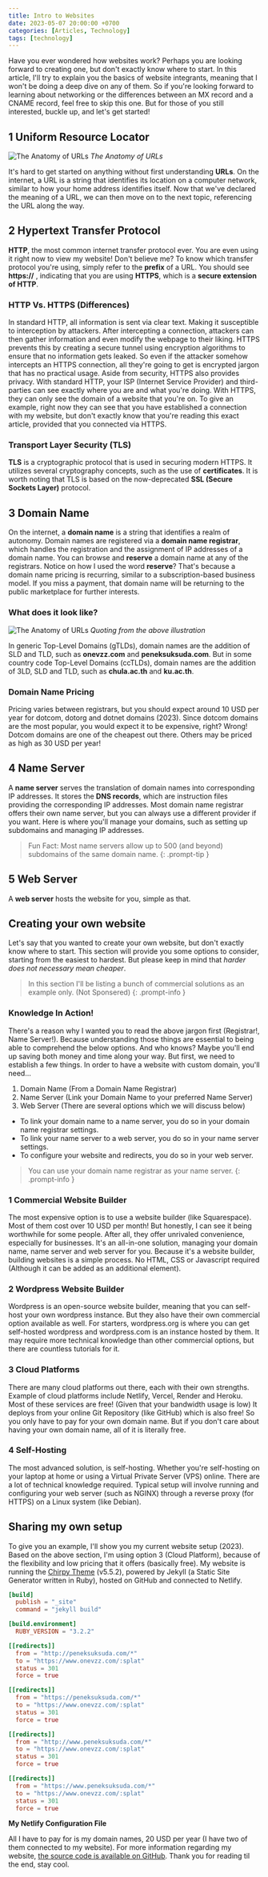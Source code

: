 ```yaml
---
title: Intro to Websites
date: 2023-05-07 20:00:00 +0700
categories: [Articles, Technology]
tags: [technology]
---
```


Have you ever wondered how websites work?
Perhaps you are looking forward to creating one, but don't exactly know where to start.
In this article, I'll try to explain you the basics of website integrants, meaning that I won't be doing a deep dive on any of them.
So if you're looking forward to learning about networking or the differences between an MX record and a CNAME record,
feel free to skip this one. But for those of you still interested, buckle up, and let's get started!

## 1 Uniform Resource Locator

![The Anatomy of URLs](/assets/img/illustrations/url.png)
_The Anatomy of URLs_

It's hard to get started on anything without first understanding **URLs**.
On the internet, a URL is a string that identifies its location on a computer network,
similar to how your home address identifies itself. Now that we've declared the meaning of a URL,
we can then move on to the next topic, referencing the URL along the way.

## 2 Hypertext Transfer Protocol

**HTTP**, the most common internet transfer protocol ever.
You are even using it right now to view my website!
Don't believe me? To know which transfer protocol you're using, simply refer to the **prefix** of a URL.
You should see **https://** , indicating that you are using **HTTPS**,
which is a **secure extension of HTTP**.

### HTTP Vs. HTTPS (Differences)

In standard HTTP, all information is sent via clear text. Making it susceptible to interception by attackers.
After intercepting a connection, attackers can then gather information and even modify the webpage to their liking.
HTTPS prevents this by creating a secure tunnel using encryption algorithms to ensure that no information gets leaked.
So even if the attacker somehow intercepts an HTTPS connection,
all they're going to get is encrypted jargon that has no practical usage. Aside from security,
HTTPS also provides privacy. With standard HTTP, your ISP (Internet Service Provider) and third-parties can see
exactly where you are and what you're doing. With HTTPS, they can only see the domain of a website that you're on.
To give an example, right now they can see that you have established a connection with my website,
but don't exactly know that you're reading this exact article, provided that you connected via HTTPS.

### Transport Layer Security (TLS)

**TLS** is a cryptographic protocol that is used in securing modern HTTPS.
It utilizes several cryptography concepts, such as the use of **certificates**.
It is worth noting that TLS is based on the now-deprecated
**SSL (Secure Sockets Layer)** protocol.

## 3 Domain Name

On the internet, a **domain name** is a string that identifies a realm of autonomy.
Domain names are registered via a **domain name registrar**,
which handles the registration and the assignment of IP addresses of a domain name.
You can browse and **reserve** a domain name at any of the registrars. Notice on how I used the word **reserve**?
That's because a domain name pricing is recurring, similar to a subscription-based business model.
If you miss a payment, that domain name will be returning to the public marketplace for further interests.

### What does it look like?

![The Anatomy of URLs](/assets/img/illustrations/url.png)
_Quoting from the above illustration_

In generic Top-Level Domains (gTLDs), domain names are the addition of SLD and TLD, such as **onevzz.com** and **peneksuksuda.com**.
But in some country code Top-Level Domains (ccTLDs), domain names are the addition of 3LD, SLD and TLD,
such as **chula.ac.th** and **ku.ac.th**.

### Domain Name Pricing

Pricing varies between registrars, but you should expect around 10 USD per year for dotcom, dotorg and dotnet domains (2023).
Since dotcom domains are the most popular, you would expect it to be expensive, right?
Wrong! Dotcom domains are one of the cheapest out there. Others may be priced as high as 30 USD per year!

## 4 Name Server

A **name server** serves the translation of domain names into corresponding IP addresses.
It stores the **DNS records**, which are instruction files providing the corresponding IP addresses.
Most domain name registrar offers their own name server, but you can always use a different provider if you want.
Here is where you'll manage your domains, such as setting up subdomains and managing IP addresses.

> Fun Fact: Most name servers allow up to 500 (and beyond) subdomains of the same domain name.
{: .prompt-tip }

## 5 Web Server

A **web server** hosts the website for you, simple as that.

## Creating your own website

Let's say that you wanted to create your own website, but don't exactly know where to start.
This section will provide you some options to consider, starting from the easiest to hardest.
But please keep in mind that *harder does not necessary mean cheaper*.

> In this section I'll be listing a bunch of commercial solutions as an example only. (Not Sponsered)
{: .prompt-info }

### Knowledge In Action!

There's a reason why I wanted you to read the above jargon first (Registrar!, Name Server!).
Because understanding those things are essential to being able to comprehend the below options.
And who knows? Maybe you'll end up saving both money and time along your way.
But first, we need to establish a few things. In order to have a website with custom domain, you'll need...

1. Domain Name (From a Domain Name Registrar)
2. Name Server (Link your Domain Name to your preferred Name Server)
3. Web Server (There are several options which we will discuss below)

- To link your domain name to a name server, you do so in your domain name registrar settings.
- To link your name server to a web server, you do so in your name server settings.
- To configure your website and redirects, you do so in your web server.

> You can use your domain name registrar as your name server.
{: .prompt-info }

### 1 Commercial Website Builder

The most expensive option is to use a website builder (like Squarespace).
Most of them cost over 10 USD per month! But honestly, I can see it being worthwhile for some people.
After all, they offer unrivaled convenience, especially for businesses.
It's an all-in-one solution, managing your domain name, name server and web server for you.
Because it's a website builder, building websites is a simple process.
No HTML, CSS or Javascript required (Although it can be added as an additional element).

### 2 Wordpress Website Builder

Wordpress is an open-source website builder, meaning that you can self-host your own wordpress instance.
But they also have their own commercial option available as well.
For starters, wordpress.org is where you can get self-hosted wordpress and wordpress.com is an instance hosted by them.
It may require more technical knowledge than other commercial options, but there are countless tutorials for it.

### 3 Cloud Platforms

There are many cloud platforms out there, each with their own strengths.
Example of cloud platforms include Netlify, Vercel, Render and Heroku.
Most of these services are free! (Given that your bandwidth usage is low)
It deploys from your online Git Repository (like GitHub) which is also free!
So you only have to pay for your own domain name.
But if you don't care about having your own domain name, all of it is literally free.

### 4 Self-Hosting

The most advanced solution, is self-hosting. Whether you're self-hosting on your laptop at home or
using a Virtual Private Server (VPS) online. There are a lot of technical knowledge required.
Typical setup will involve running and configuring your web server (such as NGINX)
through a reverse proxy (for HTTPS) on a Linux system (like Debian).

## Sharing my own setup

To give you an example, I'll show you my current website setup (2023).
Based on the above section, I'm using option 3 (Cloud Platform),
because of the flexibility and low pricing that it offers (basically free).
My website is running the [Chirpy Theme](https://github.com/cotes2020/jekyll-theme-chirpy) (v5.5.2),
powered by Jekyll (a Static Site Generator written in Ruby), hosted on GitHub and connected to Netlify.

```toml
[build]
  publish = "_site"
  command = "jekyll build"

[build.environment]
  RUBY_VERSION = "3.2.2"

[[redirects]]
  from = "http://peneksuksuda.com/*"
  to = "https://www.onevzz.com/:splat"
  status = 301
  force = true

[[redirects]]
  from = "https://peneksuksuda.com/*"
  to = "https://www.onevzz.com/:splat"
  status = 301
  force = true

[[redirects]]
  from = "http://www.peneksuksuda.com/*"
  to = "https://www.onevzz.com/:splat"
  status = 301
  force = true

[[redirects]]
  from = "https://www.peneksuksuda.com/*"
  to = "https://www.onevzz.com/:splat"
  status = 301
  force = true
```
**My Netlify Configuration File**

All I have to pay for is my domain names, 20 USD per year (I have two of them connected to my website).
For more information regarding my website, [the source code is available on GitHub](https://github.com/onevzz/onevzz.com).
Thank you for reading til the end, stay cool.
